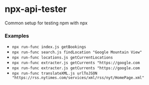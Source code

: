 # npx-api-tester
 Common setup for testing npm with npx 

### Examples

- `npx run-func index.js getBookings`
- `npx run-func search.js findLocation "Google Mountain View"`
- `npx run-func locations.js getCurrentLocations`
- `npx run-func extracter.js getCurrents "https://google.com`
- `npx run-func extracter.js getCurrents "https://google.com`
- `npx run-func translateXML.js urlToJSON "https://rss.nytimes.com/services/xml/rss/nyt/HomePage.xml"`